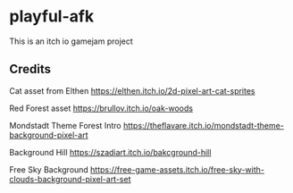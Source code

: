 # playful-afk
This is an itch io gamejam project


## Credits

Cat asset from Elthen
https://elthen.itch.io/2d-pixel-art-cat-sprites

Red Forest asset
https://brullov.itch.io/oak-woods

Mondstadt Theme Forest Intro
https://theflavare.itch.io/mondstadt-theme-background-pixel-art

Background Hill
https://szadiart.itch.io/bakcground-hill

Free Sky Background
https://free-game-assets.itch.io/free-sky-with-clouds-background-pixel-art-set